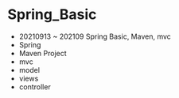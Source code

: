 # Spring_Basic
- 20210913 ~ 202109 Spring Basic, Maven, mvc
- Spring
- Maven Project
- mvc
- model
- views
- controller
